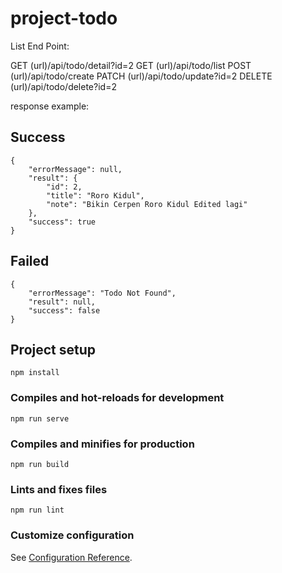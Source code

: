 # project-todo

List End Point:

GET (url)/api/todo/detail?id=2
GET (url)/api/todo/list
POST (url)/api/todo/create
PATCH (url)/api/todo/update?id=2
DELETE (url)/api/todo/delete?id=2

response example:

## Success
```
{
    "errorMessage": null,
    "result": {
        "id": 2,
        "title": "Roro Kidul",
        "note": "Bikin Cerpen Roro Kidul Edited lagi"
    },
    "success": true
}
```
## Failed
```
{
    "errorMessage": "Todo Not Found",
    "result": null,
    "success": false
}
```


## Project setup
```
npm install
```

### Compiles and hot-reloads for development
```
npm run serve
```

### Compiles and minifies for production
```
npm run build
```

### Lints and fixes files
```
npm run lint
```

### Customize configuration
See [Configuration Reference](https://cli.vuejs.org/config/).
